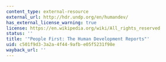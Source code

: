 ```yaml
---
content_type: external-resource
external_url: http://hdr.undp.org/en/humandev/
has_external_license_warning: true
license: https://en.wikipedia.org/wiki/All_rights_reserved
status: ''
title: '"People First: The Human Development Reports"'
uid: c501f9d3-3a2a-4f44-9afb-e05f5231f98e
wayback_url: ''
---
```

